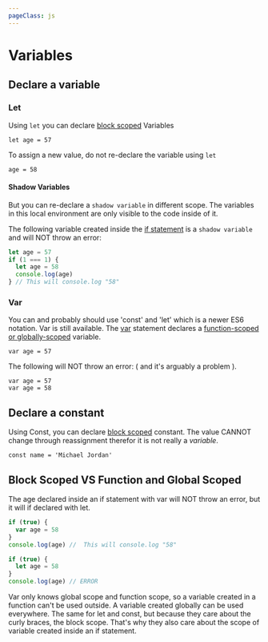 ```yaml
---
pageClass: js
---
```


# Variables

## Declare a variable

### Let

Using `let` you can declare [block scoped](#block-scoped-vs-function-and-global-scoped) Variables

```Js
let age = 57
```

To assign a new value, do not re-declare the variable using `let`

```Js
age = 58
```

#### Shadow Variables

But you can re-declare a `shadow variable` in different scope. The variables in this local environment are only visible to the code inside of it.

The following variable created inside the [if statement](/javascript/control-structures.html#conditionals) is a `shadow variable` and will NOT throw an error:

```js
let age = 57
if (1 === 1) {
  let age = 58
  console.log(age)
} // This will console.log "58"
```

### Var

You can and probably should use 'const' and 'let' which is a newer ES6 notation. Var is still available. The [var](https://developer.mozilla.org/en-US/docs/Web/JavaScript/Reference/Statements/var) statement declares a [function-scoped or globally-scoped](<(#block-scoped-vs-function-and-global-scoped)>) variable.

```Js
var age = 57
```

The following will NOT throw an error: ( and it's arguably a problem ).

```Js
var age = 57
var age = 58
```

## Declare a constant

Using Const, you can declare [block scoped](/javascript/variables.html#block-scoped) constant.
The value CANNOT change through reassignment therefor it is not really a _variable_.

```Js
const name = 'Michael Jordan'
```

## Block Scoped VS Function and Global Scoped

The age declared inside an if statement with var will NOT throw an error, but it will if declared with let.

```js
if (true) {
  var age = 58
}
console.log(age) //  This will console.log "58"
```

```js
if (true) {
  let age = 58
}
console.log(age) // ERROR
```

Var only knows global scope and function scope, so a variable created in a function can't be used outside. A variable created globally can be used everywhere.
The same for let and const, but because they care about the curly braces, the block scope. That's why they also care about the scope of variable created inside an if statement.
